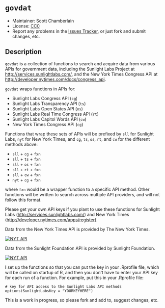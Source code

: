 # `govdat` #

+ Maintainer: Scott Chamberlain
+ License: [CC0](http://creativecommons.org/publicdomain/zero/1.0/)
+ Report any problems in the [Issues Tracker](https://github.com/SChamberlain/govdat/issues), or just fork and submit changes, etc.

Description
------------
`govdat` is a collection of functions to search and acquire data from various APIs for government data, including the Sunlight Labs Project at http://services.sunlightlabs.com/, and the New York Times Congress API at http://developer.nytimes.com/docs/congress_api.  

`govdat` wraps functions in APIs for:

 * Sunlight Labs Congress API (`cg`)
 * Sunlight Labs Transparency API (`ts`)
 * Sunlight Labs Open States API (`os`)
 * Sunlight Labs Real Time Congress API (`rt`) 
 * Sunlight Labs Capitol Words API (`cw`)
 * New York Times Congress API (`cg`)

Functions that wrap these sets of APIs will be prefixed by `sll` for Sunlight Labs, `nyt` for New York Times, and `cg`, `ts`, `os`, `rt`, and `cw` for the different methods above:

 * `sll` + `cg` + `fxn` 
 * `sll` + `ts` + `fxn` 
 * `sll` + `os` + `fxn` 
 * `sll` + `rt` + `fxn` 
 * `sll` + `cw` + `fxn`
 * `nyt` + `cg` + `fxn`

where `fxn` would be a wrapper function to a specific API method.  Other functions will be written to search across multiple API providers, and will not follow this format. 

Please get your own API keys if you plant to use these functions for Sunlight Labs (http://services.sunlightlabs.com/) and New York Times (http://developer.nytimes.com/apps/register).

Data from the New York Times API is provided by The New York Times.

<a border="0" href="http://developer.nytimes.com" ><img src="http://graphics8.nytimes.com/packages/images/developer/logos/poweredby_nytimes_200b.png" alt="NYT API" /></a>

Data from the Sunlight Foundation API is provided by Sunlight Foundation.

<a border="0" href="http://services.sunlightlabs.com/" ><img src="http://www.altweeklies.com/imager/b/main/5866471/f291/SunlightFoundationLogo_500wide.gif" alt="NYT API" /></a>

I set up the functions so that you can put the key in your .Rprofile file, which will be called on startup of R, and then you don't have to enter your API key for each run of a function. For example, put this in your .Rprofile file:

	# key for API access to the Sunlight Labs API methods
	options(SunlightLabsKey = "YOURKEYHERE")


This is a work in progress, so please fork and add to, suggest changes, etc. 